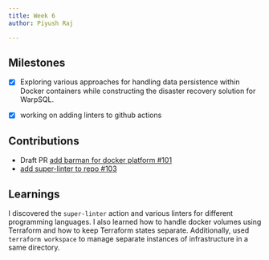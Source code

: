 ```yaml
---
title: Week 6
author: Piyush Raj

---
```


## Milestones
- [X] Exploring various approaches for handling data persistence within Docker containers while constructing the disaster recovery solution for WarpSQL.
- [X] working on adding linters to github actions



## Contributions
- Draft PR [ add barman for docker platform #101 ](https://github.com/Samagra-Development/WarpSQL/pull/101) 
- [ add super-linter to repo #103 ](https://github.com/Samagra-Development/WarpSQL/pull/103)
## Learnings
I discovered the `super-linter` action and various linters for different programming languages. I also learned how to handle docker volumes using Terraform and how to keep Terraform states separate. Additionally, used `terraform workspace` to manage separate instances of infrastructure in a same directory.